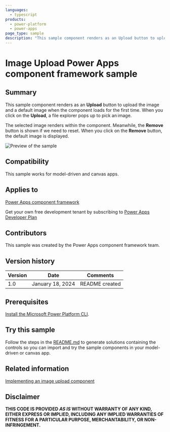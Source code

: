 ```yaml
---
languages:
  - typescript
products:
  - power-platform
  - power-apps
page_type: sample
description: "This sample component renders as an Upload button to upload the image and a default image when the component loads for the first time. When you click on the Upload, a file explorer pops up to pick an image."
---
```


# Image Upload Power Apps component framework sample

## Summary

This sample component renders as an **Upload** button to upload the image and a default image when the component loads for the first time. When you click on the **Upload**, a file explorer pops up to pick an image.

The selected image renders within the component. Meanwhile, the **Remove** button is shown if we need to reset. When you click on the **Remove** button, the default image is displayed.

![Preview of the sample](https://learn.microsoft.com/power-apps/developer/component-framework/media/image-upload-control.png)

## Compatibility

This sample works for model-driven and canvas apps.

## Applies to

[Power Apps component framework](https://learn.microsoft.com/power-apps/developer/component-framework/overview)

Get your own free development tenant by subscribing to [Power Apps Developer Plan](https://learn.microsoft.com/power-platform/developer/plan)

## Contributors

This sample was created by the Power Apps component framework team.

## Version history

| Version | Date             | Comments       |
| ------- | ---------------- | -------------- |
| 1.0     | January 18, 2024 | README created |

## Prerequisites

[Install the Microsoft Power Platform CLI](https://learn.microsoft.com/power-platform/developer/cli/introduction).

## Try this sample

Follow the steps in the [README.md](../README.md) to generate solutions containing the controls so you can import and try the sample components in your model-driven or canvas app.

## Related information

[Implementing an image upload component](https://learn.microsoft.com/power-apps/developer/component-framework/sample-controls/image-upload-control)

## Disclaimer

**THIS CODE IS PROVIDED _AS IS_ WITHOUT WARRANTY OF ANY KIND, EITHER EXPRESS OR IMPLIED, INCLUDING ANY IMPLIED WARRANTIES OF FITNESS FOR A PARTICULAR PURPOSE, MERCHANTABILITY, OR NON-INFRINGEMENT.**
